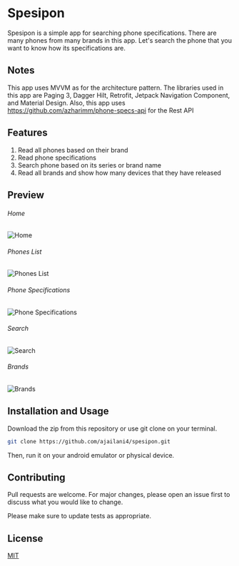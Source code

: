 # Spesipon
Spesipon is a simple app for searching phone specifications. There are many phones from many brands in this app. Let's search the phone that you want to know how its specifications are.

## Notes
This app uses MVVM as for the architecture pattern. The libraries used in this app are Paging 3, Dagger Hilt, Retrofit, Jetpack Navigation Component, and Material Design. Also, this app uses https://github.com/azharimm/phone-specs-api for the Rest API

## Features
1. Read all phones based on their brand
2. Read phone specifications
3. Search phone based on its series or brand name
4. Read all brands and show how many devices that they have released

## Preview
###### Home
![Home](https://previews.dropbox.com/p/thumb/ABJN0u8-diRWa681POxS-qe7zayULiTEq60MaOArXZuesfXGScsy-18tzp6fo9xZS4hbGIm4Wo3pCWlMrhD6hhbHO87VcGkMg5WsV9m9ihiRBIxHDoh9uAseGQSge0MZvGv5Dhkxk7dxwzR5PpiUNnFKKFNP0deBJOpRguPWbWECqQIGrHOyM6YyMEzvtT1ZoBW7mmHoL88NZNpnz24eD_odG_8ldlR1Ess0-gDneu80dIGtcxtrrw_qEVzj4UeUvd0DIHNmrjzL2lceV9i3FH95Br6T9W6T65ZBAZCA_b8J5JnffAlt4TTfiiW08IOdMnIFMoakBK15ACI0-0nfuKNjdgn3kCk4aIlTstTY-NT5oQ/p.jpeg?fv_content=true&size_mode=5)

###### Phones List
![Phones List](https://previews.dropbox.com/p/thumb/ABINMZfdU6DUEXjKoOPYgyV4XuehGAoQkZRHOl5Fbfgqvnbu89zbqXOx6y-3C8JF03wiAsPMl3-BK5kEx5F_LFigUxoS6_1n_iEv1Xjr_Sov-QnQBqnSybn4ggs4LaBD6WBfGvDAE-XWKklivhcTLvAMMWkAUk_8ErmvWLg1po4bUUzTHYYG9t_0aPzBq6sPuAtURWDQt9mCWkaDGsx3O5TZj1lUu4c1Stq0E7o4qmjm5_zpRjYACWBKAljZx97TkShMiYgjuZzDjjG_PX3vcHbV1hyPlfp7FEynkO9wP9WJCAyf4Ve2WJWvsCsEnBNtmgM8zTJ9NCNKuX9GtW8wVnseesg0VWFvX12qP8kum54ssg/p.jpeg?fv_content=true&size_mode=5)

###### Phone Specifications
![Phone Specifications](https://previews.dropbox.com/p/thumb/ABI2osz5mYgHW78PO5bU1kf9tK8FSCDaHhyOGgMRWin3rw1cFtzankrDa0MXTCGUo13lTMWpiy-RbYtn_dHcn9n3o6Bb_lCoh4qHwgiIOBAI6lhX1kQzRL6mX9L85G361cwIabSCaS69J0Svtd2XsDG3REe6vJ71jxG6D85rK-4wXdNNf-A0_PMekoq4xQ55E382_MFYO15sVQwfFC3lx9ThTEO0gYRPhgmi8BepnNSNNCp-wtgKsF8h99Yi575bB0Lj37-uxefDOEoZgGDrp4MW4EvtWd0Zd3QboEJem1TvuVrOGRQuHdqvgpOpBEDs2f65tgjF3X4cFaexYdXj6JmSj2NILzHsHWaWIcHWw9c-CQ/p.jpeg?size=1280x960&size_mode=3)

###### Search
![Search](https://previews.dropbox.com/p/thumb/ABLRmgMjXI0v5o_s5jZAcmZCYsvf9TGbw78pl3GgNop0WR5ZQUaCLoVM3Qbf-m_vfrt8QFzoW2DwEBFCBr3G1JiOYpJyGseK7XuRR7BzwBh1RGc9mlfcBPeoK9J4by2mSByjpun2-uwiQqI7TvnDvFKp10j4lTFJ1ZRmz9ChwVIb0JDXN81Bqcmp0MyC63oL-9BlMup007Z_EB1fHtdDjNHX2xsvafBhMWY7GLbmy73t5XdTBC1sIIjsVr1CFPpgb3z7otVNViYVPQbSbz9CKakRaW8KYNKHwU9UFeAWagYBkc6h-htCWofzJ18ZRufod-n803BqDiKaPgLy7MXX1GgryhC5lNPVfdoh8ydfaoHBew/p.jpeg?fv_content=true&size_mode=5)

###### Brands
![Brands](https://previews.dropbox.com/p/thumb/ABIx3DelyhM31QqRJbOvD_BDLm_bt5GCHyTwFqSrs2ifliqnzMf-MImk8X54O5StIO0sAwqd-co15jOmf1R_VqrumFJAmNCBFqdESnjKVehrHl1LVQI7an49EK8DmW21gr31ocsgROAYphXLxxO05WHIIqg8phc8noaUdctJPRnSDDZYBU3TKKMR84JqPAU4H_nuD67iZP6HzVnI2mCRqdX5oD0cimNfcN9XQhDNNO6O9ovTJEJ30jTBaFKRspVxcsKIVUXMu1o1jHIUY0YpZ4Qkb2lKPuURxwcIY23EXp87GLxN2wtdEOgxqVRWsW0l4t94A5DPUN-tN6SkjpW6-uQtKOI9irf8DZ_6tEfLG5UwXQ/p.jpeg?fv_content=true&size_mode=5)

## Installation and Usage
Download the zip from this repository or use git clone on your terminal.

```bash
git clone https://github.com/ajailani4/spesipon.git
```
Then, run it on your android emulator or physical device.

## Contributing
Pull requests are welcome. For major changes, please open an issue first to discuss what you would like to change.

Please make sure to update tests as appropriate.

## License
[MIT](https://choosealicense.com/licenses/mit/)
